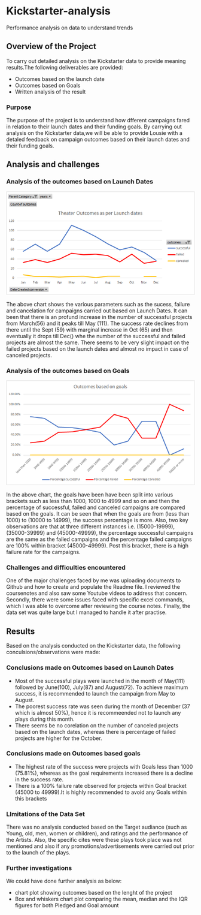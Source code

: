 # Kickstarter-analysis
Performance analysis on data to understand trends
## Overview of the Project
To carry out detailed analysis on the Kickstarter data to provide meaning results.The following deliverables are provided:
- Outcomes based on the launch date
- Outcomes based on Goals
- Written analysis of the result
### Purpose
The purpose of the project is to understand how dfferent campaigns fared in relation to their launch dates and their funding goals. By carrying out analysis on the Kickstarter data,we will be able to provide Lousie with a detaled feedback on campaign outcomes based on their launch dates and their funding goals. 
## Analysis and challenges

### Analysis of the outcomes based on Launch Dates
![Theater_outcomes_vs_launch](https://github.com/Manishthapa2022/Kickstarter-analysis/blob/main/Resources/Theater_outcomes_vs_launch.png)

The above chart shows the various parameters such as the sucess, failure and cancelation for campaigns carried out based on Launch Dates. It can been that there is an profund increase in the number of successful projects from March(56) and it peaks till May (111). The success rate declines from there until the Sept (59) with marginal increase in Oct (65) and then eventually it drops till Dec() whe the number of the successful and failed projects are almost the same. 
There seems to be very slight impact on the failed projects based on the launch dates and almost no impact in case of canceled projects. 
### Analysis of the outcomes based on Goals
![Outcomes_vs_goals](https://github.com/Manishthapa2022/Kickstarter-analysis/blob/main/Resources/Outcomes_vs_goals.png)

In the above chart, the goals have been have been split into various brackets such as less than 1000, 1000 to 4999 and so on and then the percentage of successful, failed and canceled campaigns are compared based on the goals. It can be seen that when the goals are from (less than 1000) to (10000 to 14999), the success percentage is more. Also, two key observations are that at three different instances i.e. (15000-19999), (35000-39999) and (45000-49999), the percentage successful campaigns are the same as the failed campaigns and the percentage failed campaigns are 100% within bracket (45000-49999). Post this bracket, there is a high failure rate for the campaigns.  
### Challenges and difficulties encountered
One of the major challenges faced by me was uploading documents to Github and how to create and populate the Readme file. I reviewed the coursenotes and also saw some Youtube videos to address that concern. Secondly, there were some issues faced with specific excel commands, which I was able to overcome after reviewing the course notes. Finally, the data set was quite large but I managed to handle it after practise. 
## Results
Based on the analysis conducted on the Kickstarter data, the following conculsions/observations were made:
### Conclusions made on Outcomes based on Launch Dates 
- Most of the successful plays were launched in the month of May(111) followed by June(100), July(87) and August(72). To achieve maximum success, it is recommended to launch the campaign from May to August.  
- The poorest success rate was seen during the month of December (37 which is almost 50%), hence it is recommeended not to launch any plays during this month. 
- There seems be no corelation on the number of canceled projects based on the launch dates, whereas there is percentage of failed projects are higher for the October. 
### Conclusions made on Outcomes based goals
* The highest rate of the success were projects with Goals less than 1000 (75.81%), whereas as the goal requirements increased there is a decline in the success rate. 
* There is a 100% failure rate observed for projects within Goal bracket (45000 to 49999).It is highly recommended to avoid any Goals within this brackets 

### LImitations of the Data Set
There was no analysis conducted based on the Target audiance (such as Young, old, men, women or children), and ratings and the performance of the Artists. Also, the specific cites were these plays took place was not mentioned and also if any promotions/advertisements were carried out prior to the launch of the plays. 
### Further investigations
We could have done further analysis as below:
* chart plot showing outcomes based on the lenght of the project
* Box and whiskers chart plot comparing the mean, median and the IQR figures for both Pledged and Goal amount

